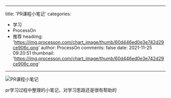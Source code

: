 
---
title: 'PR课程小笔记'
categories: 
 - 学习
 - ProcessOn
 - 推荐
headimg: 'https://img.processon.com/chart_image/thumb/60d446ed0e3e742d29ce906c.png'
author: ProcessOn
comments: false
date: 2021-11-25 09:20:51
thumbnail: 'https://img.processon.com/chart_image/thumb/60d446ed0e3e742d29ce906c.png'
---

<div>   
<img class="thumb" alt="PR课程小笔记" src="https://img.processon.com/chart_image/thumb/60d446ed0e3e742d29ce906c.png" referrerpolicy="no-referrer">
<p>pr学习过程中整理的小笔记，对学习思路还是很有帮助的</p>  
</div>
            